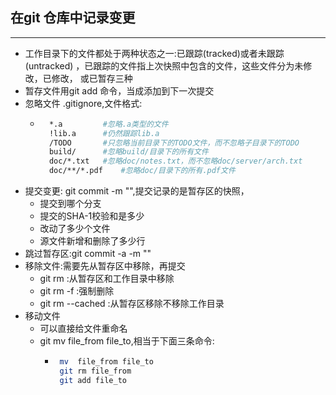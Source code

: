 ## 在git 仓库中记录变更

---------

 - 工作目录下的文件都处于两种状态之一:已跟踪(tracked)或者未跟踪(untracked)
 ，已跟踪的文件指上次快照中包含的文件，这些文件分为未修改，已修改，
 或已暂存三种
 - 暂存文件用git add 命令，当成添加到下一次提交
 - 忽略文件 .gitignore,文件格式:
    - ```bash
        *.a         #忽略.a类型的文件
        !lib.a      #仍然跟踪lib.a
        /TODO       #只忽略当前目录下的TODO文件，而不忽略子目录下的TODO
        build/      #忽略build/目录下的所有文件
        doc/*.txt   #忽略doc/notes.txt，而不忽略doc/server/arch.txt
        doc/**/*.pdf    #忽略doc/目录下的所有.pdf文件
        ```
 - 提交变更: git commit -m "",提交记录的是暂存区的快照，
    - 提交到哪个分支
    - 提交的SHA-1校验和是多少
    - 改动了多少个文件
    - 源文件新增和删除了多少行
 - 跳过暂存区:git commit -a -m ""
 - 移除文件:需要先从暂存区中移除，再提交 
    - git rm :从暂存区和工作目录中移除
    - git rm -f :强制删除
    - git rm --cached :从暂存区移除不移除工作目录
 - 移动文件
    - 可以直接给文件重命名
    - git mv file_from file_to,相当于下面三条命令:
        - ```bash
           mv  file_from file_to
           git rm file_from
           git add file_to
           ```